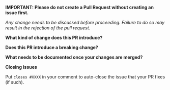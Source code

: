 <!-- Thanks for submitting a pull request! Please provide enough information so that others can review your pull request. -->
<!-- Explain the **motivation** for making this change. What existing problem does the pull request solve? -->

**IMPORTANT: Please do not create a Pull Request without creating an issue first.**

_Any change needs to be discussed before proceeding. Failure to do so may result in the rejection of the pull request._

<!-- Thanks for submitting a pull request! Please provide enough information so that others can review your pull request. -->
<!-- You can skip this if you're fixing a typo or adding an app to the Showcase.  -->
<!-- Explain the **motivation** for making this change. What existing problem does the pull request solve? -->

<!-- In addition to that please answer these questions: -->

**What kind of change does this PR introduce?**

<!-- E.g. a bugfix, feature, refactoring, build related change, etc… -->

**Does this PR introduce a breaking change?**

<!-- If this PR introduces a breaking change, please describe the impact and a migration path for existing applications. -->

**What needs to be documented once your changes are merged?**

<!-- List all the information that needs to be added to the documentation after merge -->
<!-- When your changes are merged you will be asked to contribute this to the documentation -->

**Closing issues**

Put `closes #XXXX` in your comment to auto-close the issue that your PR fixes (if such).
